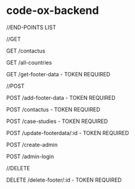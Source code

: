 # code-ox-backend
//END-POINTS LIST

//GET

GET  /contactus

GET  /all-countries

GET  /get-footer-data  - TOKEN REQUIRED


//POST

POST  /add-footer-data  - TOKEN REQUIRED

POST  /contactus   - TOKEN REQUIRED

POST  /case-studies  - TOKEN REQUIRED

POST  /update-footerdata/:id   - TOKEN REQUIRED

POST  /create-admin

POST  /admin-login


//DELETE

DELETE  /delete-footer/:id   - TOKEN REQUIRED
